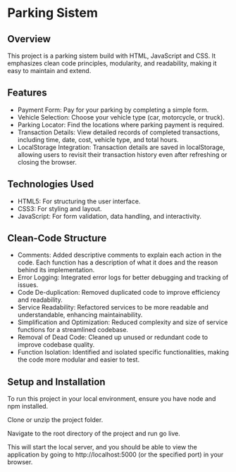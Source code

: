 # Parking Sistem

## <b>Overview</b>
This project is a parking sistem build with HTML, JavaScript and CSS.  It emphasizes clean code principles, modularity, and readability, making it easy to maintain and extend.

## <b>Features</b>
-   Payment Form: Pay for your parking by completing a simple form.
-   Vehicle Selection: Choose your vehicle type (car, motorcycle, or truck).
-   Parking Locator: Find the locations where parking payment is required.
-   Transaction Details: View detailed records of completed transactions, including time, date, cost, vehicle type, and total hours.
-   LocalStorage Integration: Transaction details are saved in localStorage, allowing users to revisit their transaction history even after refreshing or closing the browser.

## <b>Technologies Used</b>
-   HTML5: For structuring the user interface.
-   CSS3: For styling and layout.
-   JavaScript: For form validation, data handling, and interactivity.

## <b>Clean-Code Structure</b>

-   Comments: Added descriptive comments to explain each action in the code. Each function has a description of what it does and the reason behind its implementation.
-   Error Logging: Integrated error logs for better debugging and tracking of issues.
-   Code De-duplication: Removed duplicated code to improve efficiency and readability.
-   Service Readability: Refactored services to be more readable and understandable, enhancing maintainability.
-   Simplification and Optimization: Reduced complexity and size of service functions for a streamlined codebase.
-   Removal of Dead Code: Cleaned up unused or redundant code to improve codebase quality.
-   Function Isolation: Identified and isolated specific functionalities, making the code more modular and easier to test.

## <b>Setup and Installation</b>

To run this project in your local environment, ensure you have node and npm installed.

Clone or unzip the project folder.

Navigate to the root directory of the project and run go live.

This will start the local server, and you should be able to view the application by going to http://localhost:5000 (or the specified port) in your browser.
